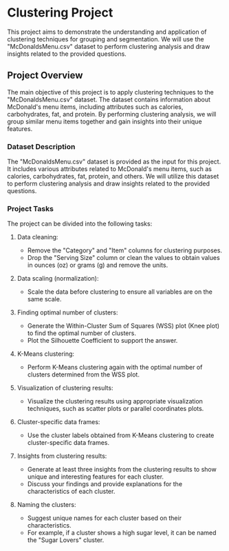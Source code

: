 # Clustering Project

This project aims to demonstrate the understanding and application of clustering techniques for grouping and segmentation. We will use the "McDonaldsMenu.csv" dataset to perform clustering analysis and draw insights related to the provided questions.

## Project Overview

The main objective of this project is to apply clustering techniques to the "McDonaldsMenu.csv" dataset. The dataset contains information about McDonald's menu items, including attributes such as calories, carbohydrates, fat, and protein. By performing clustering analysis, we will group similar menu items together and gain insights into their unique features.

### Dataset Description

The "McDonaldsMenu.csv" dataset is provided as the input for this project. It includes various attributes related to McDonald's menu items, such as calories, carbohydrates, fat, protein, and others. We will utilize this dataset to perform clustering analysis and draw insights related to the provided questions.

### Project Tasks

The project can be divided into the following tasks:

1. Data cleaning:
   - Remove the "Category" and "Item" columns for clustering purposes.
   - Drop the "Serving Size" column or clean the values to obtain values in ounces (oz) or grams (g) and remove the units.

2. Data scaling (normalization):
   - Scale the data before clustering to ensure all variables are on the same scale.

3. Finding optimal number of clusters:
   - Generate the Within-Cluster Sum of Squares (WSS) plot (Knee plot) to find the optimal number of clusters.
   - Plot the Silhouette Coefficient to support the answer.

4. K-Means clustering:
   - Perform K-Means clustering again with the optimal number of clusters determined from the WSS plot.

5. Visualization of clustering results:
   - Visualize the clustering results using appropriate visualization techniques, such as scatter plots or parallel coordinates plots.

6. Cluster-specific data frames:
   - Use the cluster labels obtained from K-Means clustering to create cluster-specific data frames.

7. Insights from clustering results:
   - Generate at least three insights from the clustering results to show unique and interesting features for each cluster.
   - Discuss your findings and provide explanations for the characteristics of each cluster.

8. Naming the clusters:
   - Suggest unique names for each cluster based on their characteristics.
   - For example, if a cluster shows a high sugar level, it can be named the "Sugar Lovers" cluster.
